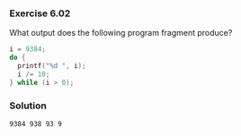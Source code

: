 ### Exercise 6.02

What output does the following program fragment produce?

```c
i = 9384;
do {
  printf("%d ", i);
  i /= 10;
} while (i > 0);
```

### Solution

`9384 938 93 9`
